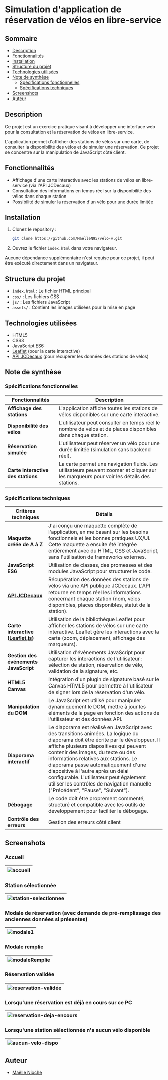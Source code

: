 # Simulation d'application de réservation de vélos en libre-service

## Sommaire

* [Description](#description)
* [Fonctionnalités](#fonctionnalités)
* [Installation](#installation)
* [Structure du projet](#structure-du-projet)
* [Technologies utilisées](#technologies-utilisées)
* [Note de synthèse](#note-de-synthèse)
  * [Spécifications fonctionnelles](#spécifications-fonctionnelles)
  * [Spécifications techniques](#spécifications-techniques)
* [Screenshots](#screenshots)
* [Auteur](#auteur)

## Description

Ce projet est un exercice pratique visant à développer une interface web pour la consultation et la réservation de vélos en libre-service.

L'application permet d'afficher des stations de vélos sur une carte, de consulter la disponibilité des vélos et de simuler une réservation. Ce projet se concentre sur la manipulation de JavaScript côté client.

## Fonctionnalités

- Affichage d'une carte interactive avec les stations de vélos en libre-service (via l'API JCDecaux)
- Consultation des informations en temps réel sur la disponibilité des vélos dans chaque station
- Possibilité de simuler la réservation d'un vélo pour une durée limitée

## Installation

1. Clonez le repository :
   ```bash
   git clone https://github.com/MaelleN95/velo-v.git
2. Ouvrez le fichier `index.html` dans votre navigateur.

Aucune dépendance supplémentaire n'est requise pour ce projet, il peut être exécuté directement dans un navigateur.

## Structure du projet

- `index.html` : Le fichier HTML principal
- `css/` : Les fichiers CSS
- `js/` : Les fichiers JavaScript
- `assets/` : Contient les images utilisées pour la mise en page

## Technologies utilisées

- HTML5
- CSS3
- JavaScript ES6
- [Leaflet](https://leafletjs.com/) (pour la carte interactive)
- [API JCDecaux](https://developer.jcdecaux.com/#/opendata/vls?page=getstarted) (pour récupérer les données des stations de vélos)

## Note de synthèse

### Spécifications fonctionnelles

| Fonctionnalités                | Description                                                                                                 |
|--------------------------------|-------------------------------------------------------------------------------------------------------------|
| **Affichage des stations**     | L'application affiche toutes les stations de vélos disponibles sur une carte interactive.                   |
| **Disponibilité des vélos**    | L'utilisateur peut consulter en temps réel le nombre de vélos et de places disponibles dans chaque station. |
| **Réservation simulée**        | L'utilisateur peut réserver un vélo pour une durée limitée (simulation sans backend réel).                  |
| **Carte interactive des stations**| La carte permet une navigation fluide. Les utilisateurs peuvent zoomer et cliquer sur les marqueurs pour voir les détails des stations. |

### Spécifications techniques

| Critères techniques                      | Détails                                                     |
|----------------------------|-----------------------------------------------------------------------------|
| **Maquette créée de A à Z**       | J'ai conçu une [maquette](https://www.figma.com/design/Z9eo7pvhjyPnaGVHtXH7PB/v%C3%A9lo'v?node-id=0-1&node-type=canvas&t=bR488ueKhTgh4L6U-0) complète de l'application, en me basant sur les besoins fonctionnels et les bonnes pratiques UX/UI. Cette maquette a ensuite été intégrée entièrement avec du HTML, CSS et JavaScript, sans l'utilisation de frameworks externes. |
| **JavaScript ES6**                | Utilisation de classes, des promesses et des modules JavaScript pour structurer le code. |
| **[API JCDecaux](https://developer.jcdecaux.com/#/opendata/vls?page=getstarted)**                  | Récupération des données des stations de vélos via une API publique JCDecaux. L'API retourne en temps réel les informations concernant chaque station (nom, vélos disponibles, places disponibles, statut de la station). |
| **Carte interactive ([Leaflet.js](https://leafletjs.com/))**| Utilisation de la bibliothèque Leaflet pour afficher les stations de vélos sur une carte interactive. Leaflet gère les interactions avec la carte (zoom, déplacement, affichage des marqueurs). |
| **Gestion des événements JavaScript** | Utilisation d'événements JavaScript pour capturer les interactions de l'utilisateur : sélection de station, réservation de vélo, validation de la signature, etc. |
| **HTML5 Canvas**                  | Intégration d'un plugin de signature basé sur le Canvas HTML5 pour permettre à l'utilisateur de signer lors de la réservation d'un vélo. |
| **Manipulation du DOM**           | Le JavaScript est utilisé pour manipuler dynamiquement le DOM, mettre à jour les éléments de la page en fonction des actions de l'utilisateur et des données API. |
| **Diaporama interactif**          | Le diaporama est réalisé en JavaScript avec des transitions animées. La logique du diaporama doit être écrite par le développeur. Il affiche plusieurs diapositives qui peuvent contenir des images, du texte ou des informations relatives aux stations. Le diaporama passe automatiquement d'une diapositive à l'autre après un délai configurable. L'utilisateur peut également utiliser les contrôles de navigation manuelle ("Précédent", "Pause", "Suivant"). |
| **Débogage**                      | Le code doit être proprement commenté, structuré et compatible avec les outils de développement pour faciliter le débogage. |
| **Contrôle des erreurs**          | Gestion des erreurs côté client |

## Screenshots
### Accueil
|![accueil](https://github.com/user-attachments/assets/6885fc71-78bd-47d7-9e07-73503c597073)|
|-|

### Station sélectionnée
|![station-selectionnee](https://github.com/user-attachments/assets/088af657-7be5-4fe7-901b-9c877c3dc01e)|
|-|

### Modale de réservation (avec demande de pré-remplissage des anciennes données si présentes)
|![modale1](https://github.com/user-attachments/assets/bea15616-c263-4b41-80b8-5fbbc60cfbee)|
|-|

### Modale remplie
|![modaleRemplie](https://github.com/user-attachments/assets/568210cc-5602-40c9-97e0-b33a5a379440)|
|-|

### Réservation validée
|![reservation-validée](https://github.com/user-attachments/assets/9865b9f4-4f9c-4d3d-ad84-f72545eb5666)|
|-|

### Lorsqu'une réservation est déjà en cours sur ce PC
|![reservation-deja-encours](https://github.com/user-attachments/assets/82e750ca-bf2d-48ba-b554-30b59e220f57)|
|-|

### Lorsqu'une station sélectionnée n'a aucun vélo disponible
|![aucun-velo-dispo](https://github.com/user-attachments/assets/9ef69fd5-f090-4099-b376-5b50e8a9c97c)|
|-|

## Auteur

- [Maëlle Nioche](https://www.linkedin.com/in/maelle-nioche/)
